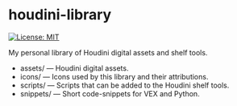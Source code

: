 # houdini-library

[![License: MIT](https://img.shields.io/badge/License-MIT-yellow.svg)](https://opensource.org/licenses/MIT)

My personal library of Houdini digital assets and shelf tools.

* assets/ &mdash; Houdini digital assets.
* icons/ &mdash; Icons used by this library and their attributions.
* scripts/ &mdash; Scripts that can be added to the Houdini shelf tools.
* snippets/ &mdash; Short code-snippets for VEX and Python.
